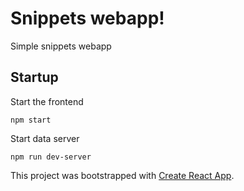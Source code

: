 # Snippets webapp!
Simple snippets webapp

## Startup
Start the frontend
```
npm start
```

Start data server
```
npm run dev-server
```



This project was bootstrapped with [Create React App](https://github.com/facebook/create-react-app).
